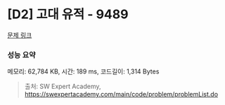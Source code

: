 # [D2] 고대 유적 - 9489 

[문제 링크](https://swexpertacademy.com/main/code/problem/problemDetail.do?contestProbId=AXAd8-d6MRoDFARP) 

### 성능 요약

메모리: 62,784 KB, 시간: 189 ms, 코드길이: 1,314 Bytes



> 출처: SW Expert Academy, https://swexpertacademy.com/main/code/problem/problemList.do